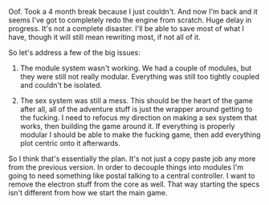 Oof. Took a 4 month break because I just couldn't. And now I'm back and it seems I've got to completely redo the engine from scratch. Huge delay in progress. It's not a complete disaster. I'll be able to save most of what I have, though it will still mean rewriting most, if not all of it.

So let's address a few of the big issues:

  1. The module system wasn't working. We had a couple of modules, but they were still not really modular. Everything was still too tightly coupled and couldn't be isolated.

  2. The sex system was still a mess. This should be the heart of the game after all, all of the adventure stuff is just the wrapper around getting to the fucking. I need to refocus my direction on making a sex system that works, then building the game around it. If everything is properly modular I should be able to make the fucking game, then add everything plot centric onto it afterwards.

So I think that's essentially the plan. It's not just a copy paste job any more from the previous version. In order to decouple things into modules I'm going to need something like postal talking to a central controller. I want to remove the electron stuff from the core as well. That way starting the specs isn't different from how we start the main game.
